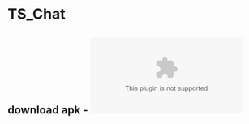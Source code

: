 # TS_Chat
## download apk - ![Finished App](https://github.com/Tsiuryn/TS_Chat/blob/master/apk/TS_Chat.apk)
